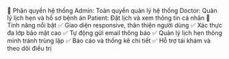 👥 Phân quyền hệ thống
      Admin: Toàn quyền quản lý hệ thống
      Doctor: Quản lý lịch hẹn và hồ sơ bệnh án
			Patient: Đặt lịch và xem thông tin cá nhân
🎯 Tính năng nổi bật
     ✅ Giao diện responsive, thân thiện người dùng
		 ✅ Xác thực đa lớp bảo mật cao
	   ✅ Tự động gửi email thông báo
		 ✅ Quản lý lịch hẹn thông minh tránh trùng lặp
	   ✅ Báo cáo và thống kê chi tiết
		 ✅ Hỗ trợ tái khám và theo dõi điều trị
